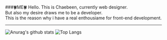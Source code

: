 ###🍀ME🍀
Hello. This is Chaebeen, currently web designer. <br>
But also my desire draws me to be a developer. <br>
This is the reason why i have a real enthousiame for front-end development.

<hr>

![Anurag's github stats](https://github-readme-stats.vercel.app/api?username=6810779s&show_icons=true&theme=graywhite)
![Top Langs](https://github-readme-stats.vercel.app/api/top-langs/?username=6810779s&layout=compact&theme=graywhite)


